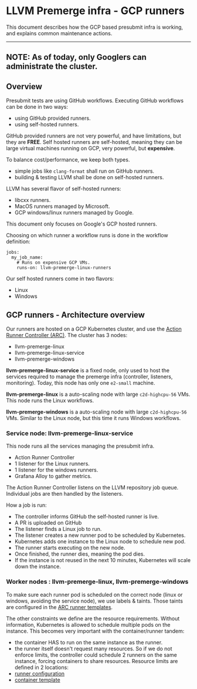 # LLVM Premerge infra - GCP runners

This document describes how the GCP based presubmit infra is working, and
explains common maintenance actions.

---
NOTE: As of today, only Googlers can administrate the cluster.
---

## Overview

Presubmit tests are using GitHub workflows. Executing GitHub workflows can be
done in two ways:
 - using GitHub provided runners.
 - using self-hosted runners.

GitHub provided runners are not very powerful, and have limitations, but they
are **FREE**.
Self hosted runners are self-hosted, meaning they can be large virtual
machines running on GCP, very powerful, but **expensive**.

To balance cost/performance, we keep both types.
 - simple jobs like `clang-format` shall run on GitHub runners.
 - building & testing LLVM shall be done on self-hosted runners.

LLVM has several flavor of self-hosted runners:
 - libcxx runners.
 - MacOS runners managed by Microsoft.
 - GCP windows/linux runners managed by Google.

This document only focuses on Google's GCP hosted runners.

Choosing on which runner a workflow runs is done in the workflow definition:

```
jobs:
  my_job_name:
    # Runs on expensive GCP VMs.
    runs-on: llvm-premerge-linux-runners
```

Our self hosted runners come in two flavors:
  - Linux
  - Windows

## GCP runners - Architecture overview

Our runners are hosted on a GCP Kubernetes cluster, and use the [Action Runner Controller (ARC)](https://docs.github.com/en/actions/hosting-your-own-runners/managing-self-hosted-runners-with-actions-runner-controller/about-actions-runner-controller).
The cluster has 3 nodes:
  - llvm-premerge-linux
  - llvm-premerge-linux-service
  - llvm-premerge-windows

**llvm-premerge-linux-service** is a fixed node, only used to host the
services required to manage the premerge infra (controller, listeners,
monitoring). Today, this node has only one `e2-small` machine.

**llvm-premerge-linux** is a auto-scaling node with large `c2d-highcpu-56`
VMs. This node runs the Linux workflows.

**llvm-premerge-windows** is a auto-scaling node with large `c2d-highcpu-56`
VMs. Similar to the Linux node, but this time it runs Windows workflows.

### Service node: llvm-premerge-linux-service

This node runs all the services managing the presubmit infra.
  - Action Runner Controller
  - 1 listener for the Linux runners.
  - 1 listener for the windows runners.
  - Grafana Alloy to gather metrics.

The Action Runner Controller listens on the LLVM repository job queue.
Individual jobs are then handled by the listeners.

How a job is run:
 - The controller informs GitHub the self-hosted runner is live.
 - A PR is uploaded on GitHub
 - The listener finds a Linux job to run.
 - The listener creates a new runner pod to be scheduled by Kubernetes.
 - Kubernetes adds one instance to the Linux node to schedule new pod.
 - The runner starts executing on the new node.
 - Once finished, the runner dies, meaning the pod dies.
 - If the instance is not reused in the next 10 minutes, Kubernetes will scale
   down the instance.

### Worker nodes : llvm-premerge-linux, llvm-premerge-windows

To make sure each runner pod is scheduled on the correct node (linux or
windows, avoiding the service node), we use labels & taints.
Those taints are configured in the
[ARC runner templates](linux_runners_values.yaml).

The other constraints we define are the resource requirements. Without
information, Kubernetes is allowed to schedule multiple pods on the instance.
This becomes very important with the container/runner tandem:
 - the container HAS to run on the same instance as the runner.
 - the runner itself doesn't request many resources.
So if we do not enforce limits, the controller could schedule 2 runners on
the same instance, forcing containers to share resources.
Resource limits are defined in 2 locations:
 - [runner configuration](linux_runners_values.yaml)
 - [container template](linux_container_pod_template.yaml)

